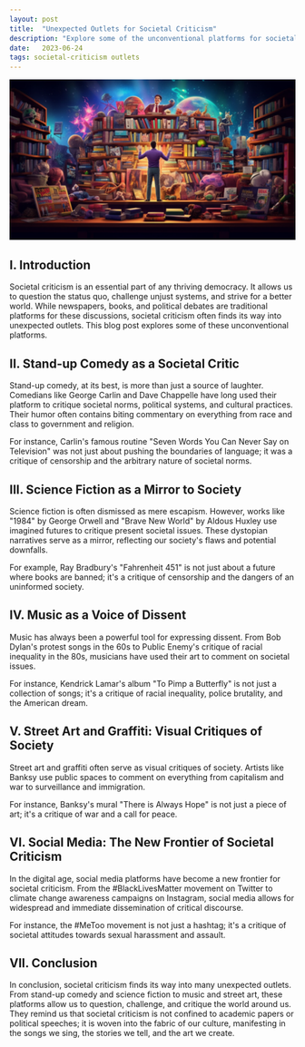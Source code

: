 ```yaml
---
layout: post
title:  "Unexpected Outlets for Societal Criticism"
description: "Explore some of the unconventional platforms for societal criticism."
date:   2023-06-24
tags: societal-criticism outlets
---
```


![An accumulation of knowledge in different forms](/assets/societal-criticism.png)

## I. Introduction
Societal criticism is an essential part of any thriving democracy. It allows us to question the status quo, challenge unjust systems, and strive for a better world. While newspapers, books, and political debates are traditional platforms for these discussions, societal criticism often finds its way into unexpected outlets. This blog post explores some of these unconventional platforms.

## II. Stand-up Comedy as a Societal Critic
Stand-up comedy, at its best, is more than just a source of laughter. Comedians like George Carlin and Dave Chappelle have long used their platform to critique societal norms, political systems, and cultural practices. Their humor often contains biting commentary on everything from race and class to government and religion. 

For instance, Carlin's famous routine "Seven Words You Can Never Say on Television" was not just about pushing the boundaries of language; it was a critique of censorship and the arbitrary nature of societal norms.

## III. Science Fiction as a Mirror to Society
Science fiction is often dismissed as mere escapism. However, works like "1984" by George Orwell and "Brave New World" by Aldous Huxley use imagined futures to critique present societal issues. These dystopian narratives serve as a mirror, reflecting our society's flaws and potential downfalls.

For example, Ray Bradbury's "Fahrenheit 451" is not just about a future where books are banned; it's a critique of censorship and the dangers of an uninformed society.

## IV. Music as a Voice of Dissent
Music has always been a powerful tool for expressing dissent. From Bob Dylan's protest songs in the 60s to Public Enemy's critique of racial inequality in the 80s, musicians have used their art to comment on societal issues.

For instance, Kendrick Lamar's album "To Pimp a Butterfly" is not just a collection of songs; it's a critique of racial inequality, police brutality, and the American dream.

## V. Street Art and Graffiti: Visual Critiques of Society
Street art and graffiti often serve as visual critiques of society. Artists like Banksy use public spaces to comment on everything from capitalism and war to surveillance and immigration.

For instance, Banksy's mural "There is Always Hope" is not just a piece of art; it's a critique of war and a call for peace.

## VI. Social Media: The New Frontier of Societal Criticism
In the digital age, social media platforms have become a new frontier for societal criticism. From the #BlackLivesMatter movement on Twitter to climate change awareness campaigns on Instagram, social media allows for widespread and immediate dissemination of critical discourse.

For instance, the #MeToo movement is not just a hashtag; it's a critique of societal attitudes towards sexual harassment and assault.

## VII. Conclusion
In conclusion, societal criticism finds its way into many unexpected outlets. From stand-up comedy and science fiction to music and street art, these platforms allow us to question, challenge, and critique the world around us. They remind us that societal criticism is not confined to academic papers or political speeches; it is woven into the fabric of our culture, manifesting in the songs we sing, the stories we tell, and the art we create.

